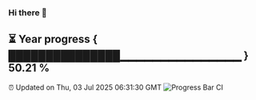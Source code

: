 ### Hi there 👋
⏳ Year progress { ███████████████▁▁▁▁▁▁▁▁▁▁▁▁▁▁▁ } 50.21 %
---
⏰ Updated on Thu, 03 Jul 2025 06:31:30 GMT
![Progress Bar CI](https://github.com/liununu/liununu/workflows/Progress%20Bar%20CI/badge.svg)
